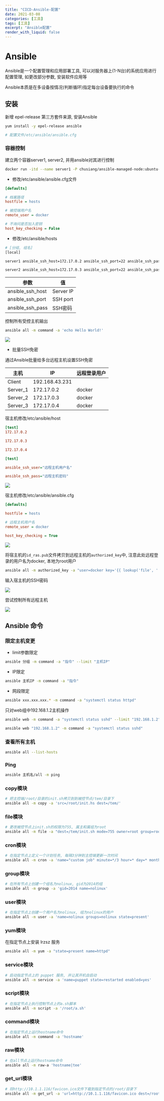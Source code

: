 ```yaml
---
title: "CICD-Ansible-配置"
date: 2021-03-08
categories: [工具]
tags: [工具]
excerpt: "Ansible配置"
render_with_liquid: false
---
```


# Ansible

Ansible是一个配置管理和应用部署工具, 可以对服务器上(1-N台)的系统应用进行配置管理, 如更改部分参数, 安装软件应用等

Ansible本质是在多设备按情况(判断循环)指定每台设备要执行的命令

## 安装

新增 epel-release 第三方套件来源, 安装Ansible

```sh
yum install -y epel-release ansible

# 配置文件/etc/ansible/ansible.cfg
```

### 容器控制

建立两个容器server1, server2, 并用ansible对其进行控制

```sh
docker run -itd --name server1 -P chusiang/ansible-managed-node:ubuntu-14.04
```

- 修改/etc/ansible/ansible.cfg文件

```ini
[defaults]

# 档案路径
hostfile = hosts

# 被控端用户名
remote_user = docker

# 不询问是否加入密钥
host_key_checking = False
```

- 修改/etc/ansible/hosts

```sh
# [分组, 组名]
[local]

server1 ansible_ssh_host=172.17.0.2 ansible_ssh_port=22 ansible_ssh_pass=docker

server2 ansible_ssh_host=172.17.0.3 ansible_ssh_port=22 ansible_ssh_pass=docker
```

| 参数             | 值        |
| ---------------- | --------- |
| ansible_ssh_host | Server IP |
| ansible_ssh_port | SSH port  |
| ansible_ssh_pass | SSH密码   |

控制所有受控主机输出

```sh
ansible all -m command -a 'echo Hello World!'
```

![](/assets/SelfImgur/20210308100822.png)

- 批量SSH免密

通过Ansible批量给多台远程主机设置SSH免密

| 主机     | IP             | 远程登录用户 |
| -------- | -------------- | ------------ |
| Client   | 192.168.43.231 |              |
| Server_1 | 172.17.0.2     | docker       |
| Server_2 | 172.17.0.3     | docker       |
| Server_3 | 172.17.0.4     | docker       |

宿主机修改/etc/ansible/host

```ini
[test]
172.17.0.2

172.17.0.3

172.17.0.4

[test]

ansible_ssh_user="远程主机用户名"

ansible_ssh_pass="远程主机密码"
```

![](/assets/SelfImgur/20210310120137.png)

宿主机修改/etc/ansible/ansible.cfg

```ini
[defaults]

hostfile = hosts

# 远程主机用户名
remote_user = docker

host_key_checking = True
```

![](/assets/SelfImgur/20210310120159.png)

将宿主机的`id_ras.pub`文件拷贝到远程主机的`authorized_key`中, 注意此处远程登录的用户名为docker, 本地为root用户

```sh
ansible all -m authorized_key -a "user=docker key='{{ lookup('file', '.ssh/id_ras.pub') }}'" -k
```

输入宿主机的SSH密码

![](/assets/SelfImgur/20210310115926.png)

尝试控制所有远程主机

![](/assets/SelfImgur/20210310100850.png)

## Ansible 命令

### 限定主机变更

- limit参数限定

```sh
ansible 分组 -m command -a "指令" --limit "主机IP"
```

- IP限定

```sh
ansible 主机IP -m command -a "指令"
```

- 网段限定

```sh
ansible xxx.xxx.xxx.* -m command -a "systemctl status httpd"
```

只对web组中192.168.1.2主机操作

```sh
ansible web -m command -a "systemctl status sshd" --limit "192.168.1.2"

ansible web "192.168.1.2" -m command -a "systemctl status sshd"
```

### 查看所有主机

```sh
ansible all --list-hosts
```

### Ping

```sh
ansible 主机名/all -m ping
```

### copy模块

```sh
# 把主控端/root/目录的init.sh拷贝到到被控节点/tem/目录下
ansible all -m copy -a 'src=/root/init.hs dest=/tem/'
```

### file模块

```sh
# 更改被控节点上init.sh的权限为755, 属主和属组为root
ansible all -m file -a "dest=/tem/init.sh mode=755 owner=root group=root"
```

### cron模块

```sh
# 在指定节点上定义一个计划任务, 每隔3分钟到主控端更新一次时间
ansible all -m cron -a 'name="custom job" minute=*/3 hour=* day=* month=* weekday=* job="/usr/sbin/ntpdate 172.16.254.139"'
```

### group模块

```sh
# 在所有节点上创建一个组名为nolinux, gid为2014的组
ansible all -m group -a 'gid=2014 name=nolinux'
```

### user模块

```sh
# 在指定节点上创建一个用户名为nolinux, 组为nolinux的用户
ansible all -m user -a 'name=nolinux groups=nolinux state=present'
```

### yum模块

在指定节点上安装 lrzsz 服务

```sh
ansible all -m yum -a "state=present name=httpd"
```

### service模块

```sh
# 启动指定节点上的 puppet 服务, 并让其开机自启动
ansible all -m service -a 'name=puppet state=restarted enabled=yes'
```

### script模块

```sh
# 在指定节点上执行控制节点上的a.sh脚本
ansible all -m script -a '/root/a.sh'
```

### command模块

```sh
# 在指定节点上运行hostname命令
ansible all -m command -a 'hostname'
```

### raw模块

```sh
# 在all节点上运行hostname命令
ansible all -m raw-a 'hostname|tee'
```

### get_url模块

```sh
# 将http://10.1.1.116/favicon.ico文件下载到指定节点的/root/目录下
ansible all -m get_url -a 'url=http://10.1.1.116/favicon.ico dest=/root/'
```